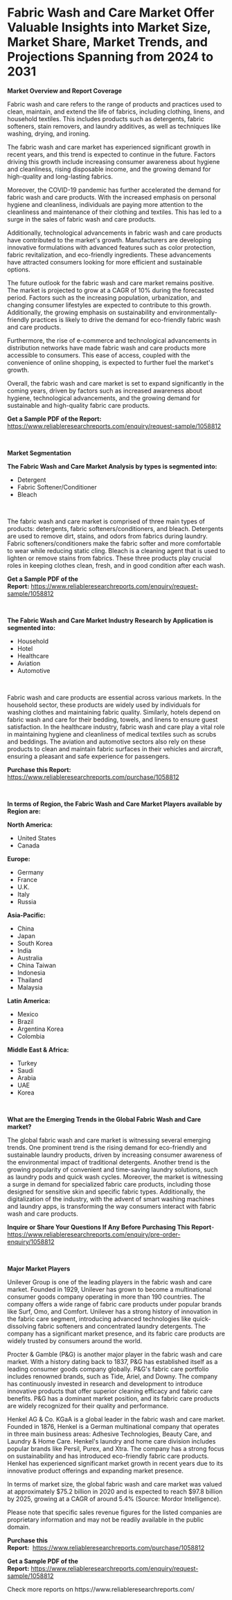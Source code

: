 <p><h1>Fabric Wash and Care Market Offer Valuable Insights into Market Size, Market Share, Market Trends, and Projections Spanning from 2024 to 2031</h1></p><p><strong>Market Overview and Report Coverage</strong></p>
<p><p>Fabric wash and care refers to the range of products and practices used to clean, maintain, and extend the life of fabrics, including clothing, linens, and household textiles. This includes products such as detergents, fabric softeners, stain removers, and laundry additives, as well as techniques like washing, drying, and ironing.</p><p>The fabric wash and care market has experienced significant growth in recent years, and this trend is expected to continue in the future. Factors driving this growth include increasing consumer awareness about hygiene and cleanliness, rising disposable income, and the growing demand for high-quality and long-lasting fabrics.</p><p>Moreover, the COVID-19 pandemic has further accelerated the demand for fabric wash and care products. With the increased emphasis on personal hygiene and cleanliness, individuals are paying more attention to the cleanliness and maintenance of their clothing and textiles. This has led to a surge in the sales of fabric wash and care products.</p><p>Additionally, technological advancements in fabric wash and care products have contributed to the market's growth. Manufacturers are developing innovative formulations with advanced features such as color protection, fabric revitalization, and eco-friendly ingredients. These advancements have attracted consumers looking for more efficient and sustainable options.</p><p>The future outlook for the fabric wash and care market remains positive. The market is projected to grow at a CAGR of 10% during the forecasted period. Factors such as the increasing population, urbanization, and changing consumer lifestyles are expected to contribute to this growth. Additionally, the growing emphasis on sustainability and environmentally-friendly practices is likely to drive the demand for eco-friendly fabric wash and care products.</p><p>Furthermore, the rise of e-commerce and technological advancements in distribution networks have made fabric wash and care products more accessible to consumers. This ease of access, coupled with the convenience of online shopping, is expected to further fuel the market's growth.</p><p>Overall, the fabric wash and care market is set to expand significantly in the coming years, driven by factors such as increased awareness about hygiene, technological advancements, and the growing demand for sustainable and high-quality fabric care products.</p></p>
<p><strong>Get a Sample PDF of the Report:</strong> <a href="https://www.reliableresearchreports.com/enquiry/request-sample/1058812">https://www.reliableresearchreports.com/enquiry/request-sample/1058812</a></p>
<p>&nbsp;</p>
<p><strong>Market Segmentation</strong></p>
<p><strong>The Fabric Wash and Care Market Analysis by types is segmented into:</strong></p>
<p><ul><li>Detergent</li><li>Fabric Softener/Conditioner</li><li>Bleach</li></ul></p>
<p>&nbsp;</p>
<p><p>The fabric wash and care market is comprised of three main types of products: detergents, fabric softeners/conditioners, and bleach. Detergents are used to remove dirt, stains, and odors from fabrics during laundry. Fabric softeners/conditioners make the fabric softer and more comfortable to wear while reducing static cling. Bleach is a cleaning agent that is used to lighten or remove stains from fabrics. These three products play crucial roles in keeping clothes clean, fresh, and in good condition after each wash.</p></p>
<p><strong>Get a Sample PDF of the Report:</strong>&nbsp;<a href="https://www.reliableresearchreports.com/enquiry/request-sample/1058812">https://www.reliableresearchreports.com/enquiry/request-sample/1058812</a></p>
<p>&nbsp;</p>
<p><strong>The Fabric Wash and Care Market Industry Research by Application is segmented into:</strong></p>
<p><ul><li>Household</li><li>Hotel</li><li>Healthcare</li><li>Aviation</li><li>Automotive</li></ul></p>
<p>&nbsp;</p>
<p><p>Fabric wash and care products are essential across various markets. In the household sector, these products are widely used by individuals for washing clothes and maintaining fabric quality. Similarly, hotels depend on fabric wash and care for their bedding, towels, and linens to ensure guest satisfaction. In the healthcare industry, fabric wash and care play a vital role in maintaining hygiene and cleanliness of medical textiles such as scrubs and beddings. The aviation and automotive sectors also rely on these products to clean and maintain fabric surfaces in their vehicles and aircraft, ensuring a pleasant and safe experience for passengers.</p></p>
<p><strong>Purchase this Report:</strong>&nbsp; <a href="https://www.reliableresearchreports.com/purchase/1058812">https://www.reliableresearchreports.com/purchase/1058812</a></p>
<p>&nbsp;</p>
<p><strong>In terms of Region, the Fabric Wash and Care Market Players available by Region are:</strong></p>
<p>
    <p> <strong> North America: </strong>
        <ul>
            <li>United States</li>
            <li>Canada</li>
        </ul>
        </p> 
    <p> <strong> Europe: </strong>
        <ul>
            <li>Germany</li>
            <li>France</li>
            <li>U.K.</li>
            <li>Italy</li>
            <li>Russia</li>
        </ul>
        </p> 
    <p> <strong> Asia-Pacific: </strong>
        <ul>
            <li>China</li>
            <li>Japan</li>
            <li>South Korea</li>
            <li>India</li>
            <li>Australia</li>
            <li>China Taiwan</li>
            <li>Indonesia</li>
            <li>Thailand</li>
            <li>Malaysia</li>
        </ul>
        </p> 
    <p> <strong> Latin America: </strong>
        <ul>
            <li>Mexico</li>
            <li>Brazil</li>
            <li>Argentina Korea</li>
            <li>Colombia</li>
        </ul>
        </p> 
    <p> <strong> Middle East & Africa: </strong>
        <ul>
            <li>Turkey</li>
            <li>Saudi</li>
            <li>Arabia</li>
            <li>UAE</li>
            <li>Korea</li>
        </ul>
    </p>
    </p>
<p>&nbsp;</p>
<p><strong>What are the Emerging Trends in the Global Fabric Wash and Care market?</strong></p>
<p><p>The global fabric wash and care market is witnessing several emerging trends. One prominent trend is the rising demand for eco-friendly and sustainable laundry products, driven by increasing consumer awareness of the environmental impact of traditional detergents. Another trend is the growing popularity of convenient and time-saving laundry solutions, such as laundry pods and quick wash cycles. Moreover, the market is witnessing a surge in demand for specialized fabric care products, including those designed for sensitive skin and specific fabric types. Additionally, the digitalization of the industry, with the advent of smart washing machines and laundry apps, is transforming the way consumers interact with fabric wash and care products.</p></p>
<p><strong>Inquire or Share Your Questions If Any Before Purchasing This Report</strong>- <a href="https://www.reliableresearchreports.com/enquiry/pre-order-enquiry/1058812">https://www.reliableresearchreports.com/enquiry/pre-order-enquiry/1058812</a></p>
<p>&nbsp;</p>
<p><strong>Major Market Players</strong></p>
<p><p>Unilever Group is one of the leading players in the fabric wash and care market. Founded in 1929, Unilever has grown to become a multinational consumer goods company operating in more than 190 countries. The company offers a wide range of fabric care products under popular brands like Surf, Omo, and Comfort. Unilever has a strong history of innovation in the fabric care segment, introducing advanced technologies like quick-dissolving fabric softeners and concentrated laundry detergents. The company has a significant market presence, and its fabric care products are widely trusted by consumers around the world.</p><p>Procter & Gamble (P&G) is another major player in the fabric wash and care market. With a history dating back to 1837, P&G has established itself as a leading consumer goods company globally. P&G's fabric care portfolio includes renowned brands, such as Tide, Ariel, and Downy. The company has continuously invested in research and development to introduce innovative products that offer superior cleaning efficacy and fabric care benefits. P&G has a dominant market position, and its fabric care products are widely recognized for their quality and performance.</p><p>Henkel AG & Co. KGaA is a global leader in the fabric wash and care market. Founded in 1876, Henkel is a German multinational company that operates in three main business areas: Adhesive Technologies, Beauty Care, and Laundry & Home Care. Henkel's laundry and home care division includes popular brands like Persil, Purex, and Xtra. The company has a strong focus on sustainability and has introduced eco-friendly fabric care products. Henkel has experienced significant market growth in recent years due to its innovative product offerings and expanding market presence.</p><p>In terms of market size, the global fabric wash and care market was valued at approximately $75.2 billion in 2020 and is expected to reach $97.8 billion by 2025, growing at a CAGR of around 5.4% (Source: Mordor Intelligence).</p><p>Please note that specific sales revenue figures for the listed companies are proprietary information and may not be readily available in the public domain.</p></p>
<p><strong>Purchase this Report:</strong>&nbsp;&nbsp;<a href="https://www.reliableresearchreports.com/purchase/1058812">https://www.reliableresearchreports.com/purchase/1058812</a></p>
<p></p>
<p><strong>Get a Sample PDF of the Report:</strong>&nbsp;<a href="https://www.reliableresearchreports.com/enquiry/request-sample/1058812">https://www.reliableresearchreports.com/enquiry/request-sample/1058812</a></p>
<p>Check more reports on https://www.reliableresearchreports.com/</p>